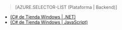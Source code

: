 ﻿> [AZURE.SELECTOR-LIST (Plataforma | Backend)]
- [(C# de Tienda Windows | .NET)](/es-es/documentation/articles/mobile-services-dotnet-backend-windows-store-dotnet-aad-graph-info/)
- [(C# de Tienda Windows | JavaScript)](/es-es/documentation/articles/mobile-services-javascript-backend-windows-store-dotnet-aad-graph-info/)

<!--HONumber=42-->
